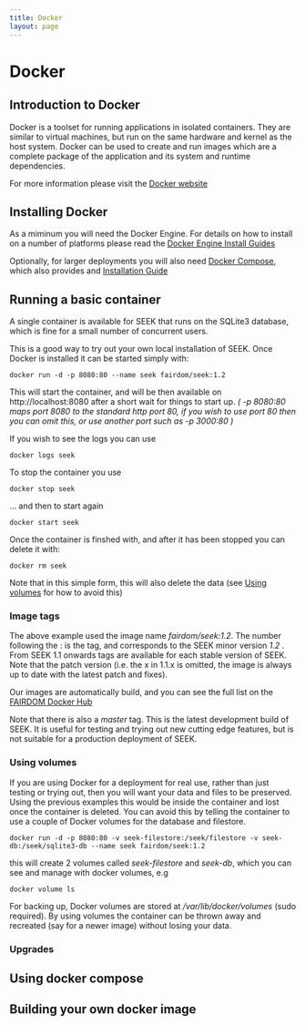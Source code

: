 ```yaml
---
title: Docker
layout: page
---
```


# Docker

## Introduction to Docker

Docker is a toolset for running applications in isolated containers. They
are similar to virtual machines, but run on the same hardware and kernel as the
host system. Docker can be used to create and run images which are a complete
package of the application and its system and runtime dependencies.

For more information please visit the [Docker website](https://www.docker.com/)

## Installing Docker

As a miminum you will need the Docker Engine. For details on how to install
on a number of platforms please read the [Docker Engine Install Guides](https://docs.docker.com/engine/installation/)

Optionally, for larger deployments you will also need [Docker Compose](https://docs.docker.com/compose/), 
which also provides and [Installation Guide](https://docs.docker.com/compose/install/)


## Running a basic container

A single container is available for SEEK that runs on the SQLite3 database, which is fine for a small number of concurrent users.

This is a good way to try out your own local installation of SEEK. Once Docker is installed it can be started simply with:
 
    docker run -d -p 8080:80 --name seek fairdom/seek:1.2
    
This will start the container, and will be then available on http://localhost:8080 after a short wait for things to start up.
_( -p 8080:80 maps port 8080 to the standard http port 80, if you wish to use port 80 then you can omit this, or use another port such as -p 3000:80 )_     
    
If you wish to see the logs you can use
    
    docker logs seek
    
To stop the container you use
    
    docker stop seek
    
... and then to start again
    
    docker start seek
    
Once the container is finshed with, and after it has been stopped you can delete it with:
    
    docker rm seek
    
Note that in this simple form, this will also delete the data (see [Using volumes](#using-volumes) for how to avoid this)    
   
### Image tags
   
The above example used the image name _fairdom/seek:1.2_. The number following the : is the tag, and corresponds to the SEEK minor version _1.2_ . From SEEK 1.1 onwards tags are available for each
stable version of SEEK. Note that the patch version (i.e. the x in 1.1.x is omitted, the image is always up to date with the latest patch and fixes).

Our images are automatically build, and you can see the full list on the [FAIRDOM Docker Hub](https://hub.docker.com/r/fairdom/seek/tags/)
    
Note that there is also a _master_ tag. This is the latest development build of SEEK. It is useful for testing and trying out new cutting edge features, but is not suitable for a production deployment of SEEK.    

### Using volumes

If you are using Docker for a deployment for real use, rather than just testing or trying out, then you will want your data and files to be preserved. Using the previous examples this would be inside the container
and lost once the container is deleted. You can avoid this by telling the container to use a couple of Docker volumes for the database and filestore.
  
  
    docker run -d -p 8080:80 -v seek-filestore:/seek/filestore -v seek-db:/seek/sqlite3-db --name seek fairdom/seek:1.2
    
this will create 2 volumes called _seek-filestore_ and _seek-db_, which you can see and manage with docker volumes, e.g
    
    docker volume ls
    
For backing up, Docker volumes are stored at _/var/lib/docker/volumes_ (sudo required). By using volumes the container can be thrown away and recreated (say for a newer image) without losing your data.    

### Upgrades

## Using docker compose

## Building your own docker image